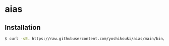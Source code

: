 # aias

## Installation

```sh
$ curl -sSL https://raw.githubusercontent.com/yoshikouki/aias/main/bin/install | sh
```
